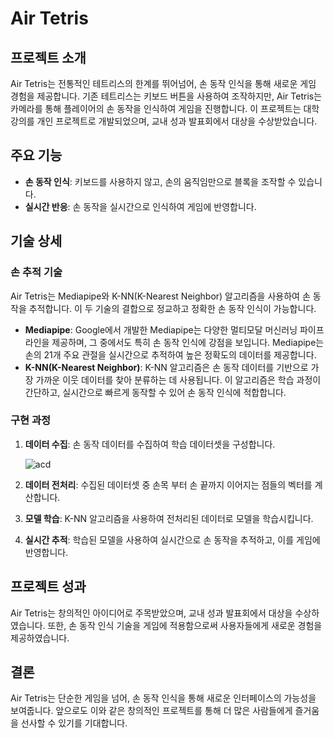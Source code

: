 # Air Tetris

## 프로젝트 소개
Air Tetris는 전통적인 테트리스의 한계를 뛰어넘어, 손 동작 인식을 통해 새로운 게임 경험을 제공합니다. 기존 테트리스는 키보드 버튼을 사용하여 조작하지만, Air Tetris는 카메라를 통해 플레이어의 손 동작을 인식하여 게임을 진행합니다. 이 프로젝트는 대학 강의를 개인 프로젝트로 개발되었으며, 교내 성과 발표회에서 대상을 수상받았습니다.

## 주요 기능
- **손 동작 인식**: 키보드를 사용하지 않고, 손의 움직임만으로 블록을 조작할 수 있습니다.
- **실시간 반응**: 손 동작을 실시간으로 인식하여 게임에 반영합니다.

## 기술 상세
### 손 추적 기술
 Air Tetris는 Mediapipe와 K-NN(K-Nearest Neighbor) 알고리즘을 사용하여 손 동작을 추적합니다. 이 두 기술의 결합으로 정교하고 정확한 손 동작 인식이 가능합니다.

- **Mediapipe**: Google에서 개발한 Mediapipe는 다양한 멀티모달 머신러닝 파이프라인을 제공하며, 그 중에서도 특히 손 동작 인식에 강점을 보입니다. Mediapipe는 손의 21개 주요 관절을 실시간으로 추적하여 높은 정확도의 데이터를 제공합니다.
- **K-NN(K-Nearest Neighbor)**: K-NN 알고리즘은 손 동작 데이터를 기반으로 가장 가까운 이웃 데이터를 찾아 분류하는 데 사용됩니다. 이 알고리즘은 학습 과정이 간단하고, 실시간으로 빠르게 동작할 수 있어 손 동작 인식에 적합합니다.

### 구현 과정
1. **데이터 수집**: 손 동작 데이터를 수집하여 학습 데이터셋을 구성합니다.

      ![acd](https://github.com/Cinofe/Tetris/assets/83103532/08cc5ce1-bd70-4ab4-9c11-f6fa98080974)

3. **데이터 전처리**: 수집된 데이터셋 중 손목 부터 손 끝까지 이어지는 점들의 벡터를 계산합니다.
4. **모델 학습**: K-NN 알고리즘을 사용하여 전처리된 데이터로 모델을 학습시킵니다.
5. **실시간 추적**: 학습된 모델을 사용하여 실시간으로 손 동작을 추적하고, 이를 게임에 반영합니다.

## 프로젝트 성과
Air Tetris는 창의적인 아이디어로 주목받았으며, 교내 성과 발표회에서 대상을 수상하였습니다. 또한, 손 동작 인식 기술을 게임에 적용함으로써 사용자들에게 새로운 경험을 제공하였습니다.

## 결론
Air Tetris는 단순한 게임을 넘어, 손 동작 인식을 통해 새로운 인터페이스의 가능성을 보여줍니다. 앞으로도 이와 같은 창의적인 프로젝트를 통해 더 많은 사람들에게 즐거움을 선사할 수 있기를 기대합니다.
